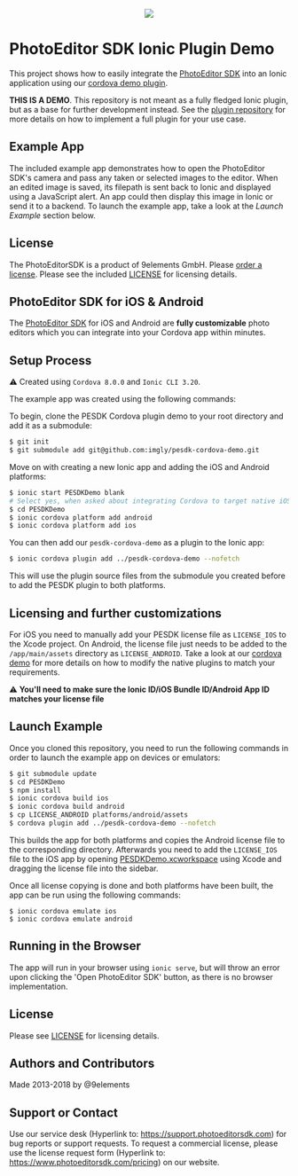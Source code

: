 <p align="center">
  <img src="http://static.photoeditorsdk.com/logo.png" />
</p>

# PhotoEditor SDK Ionic Plugin Demo
This project shows how to easily integrate the [PhotoEditor SDK](https://www.photoeditorsdk.com/?utm_campaign=Projects&utm_source=Github&utm_medium=Side_Projects&utm_content=Ionic-Demo) into an Ionic application using our [cordova demo plugin](https://github.com/imgly/pesdk-cordova-demo).

**THIS IS A DEMO**. This repository is not meant as a fully fledged Ionic plugin, but as a base for further development instead. See the [plugin repository](https://github.com/imgly/pesdk-cordova-demo) for more details on how to implement a full plugin for your use case.

## Example App
The included example app demonstrates how to open the PhotoEditor SDK's camera and pass any taken or selected images to the editor. When an edited image is saved, its filepath is sent back to Ionic and displayed using a JavaScript alert. An app could then display this image in Ionic or send it to a backend. To launch the example app, take a look at the *Launch Example* section below.

## License 
The PhotoEditorSDK is a product of 9elements GmbH. 
Please [order a license](https://www.photoeditorsdk.com/pricing#contact/?utm_campaign=Projects&utm_source=Github&utm_medium=Side_Projects&utm_content=Ionic-Demo). Please see the included [LICENSE](LICENSE.md) for licensing details.

## PhotoEditor SDK for iOS & Android
The [PhotoEditor SDK](https://www.photoeditorsdk.com/?utm_campaign=Projects&utm_source=Github&utm_medium=Side_Projects&utm_content=Ionic-Demo) for iOS and Android are **fully customizable** photo editors which you can integrate into your Cordova app within minutes.

## Setup Process

:warning: Created using `Cordova 8.0.0` and `Ionic CLI 3.20`.

The example app was created using the following commands:

To begin, clone the PESDK Cordova plugin demo to your root directory and add it as a submodule:

```bash
$ git init
$ git submodule add git@github.com:imgly/pesdk-cordova-demo.git
```

Move on with creating a new Ionic app and adding the iOS and Android platforms:

```bash
$ ionic start PESDKDemo blank
# Select yes, when asked about integrating Cordova to target native iOS and Android.
$ cd PESDKDemo
$ ionic cordova platform add android
$ ionic cordova platform add ios
```

You can then add our `pesdk-cordova-demo` as a plugin to the Ionic app:

```bash
$ ionic cordova plugin add ../pesdk-cordova-demo --nofetch
```

This will use the plugin source files from the submodule you created before to add the PESDK plugin to both platforms.

## Licensing and further customizations
For iOS you need to manually add your PESDK license file as `LICENSE_IOS` to the Xcode project. On Android, the license file just needs to be added to the `/app/main/assets` directory as `LICENSE_ANDROID`. Take a look at our [cordova demo](https://github.com/imgly/pesdk-cordova-demo) for more details on how to modify the native plugins to match your requirements.

:warning: **You'll need to make sure the Ionic ID/iOS Bundle ID/Android App ID matches your license file**

## Launch Example
Once you cloned this repository, you need to run the following commands in order to launch the example app on devices or emulators:
```bash
$ git submodule update
$ cd PESDKDemo
$ npm install
$ ionic cordova build ios
$ ionic cordova build android
$ cp LICENSE_ANDROID platforms/android/assets
$ cordova plugin add ../pesdk-cordova-demo --nofetch
```

This builds the app for both platforms and copies the Android license file to the corresponding directory. Afterwards you need to add the `LICENSE_IOS` file to the iOS app by opening [PESDKDemo.xcworkspace](/example/platforms/ios/PESDKDemo.xcworkspace) using Xcode and dragging the license file into the sidebar.

Once all license copying is done and both platforms have been built, the app can be run using the following commands:
```
$ ionic cordova emulate ios
$ ionic cordova emulate android
```

## Running in the Browser

The app will run in your browser using ```ionic serve```, but will throw an error upon clicking the 'Open PhotoEditor SDK' button, as there is no browser implementation.

## License
Please see [LICENSE](https://github.com/imgly/pesdk-html5-rails/blob/master/LICENSE.md) for licensing details.

## Authors and Contributors
Made 2013-2018 by @9elements

## Support or Contact
Use our service desk (Hyperlink to: https://support.photoeditorsdk.com) for bug reports or support requests. To request a commercial license, please use the license request form (Hyperlink to: https://www.photoeditorsdk.com/pricing) on our website.
